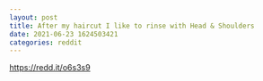 ```yaml
--- 
layout: post 
title: After my haircut I like to rinse with Head & Shoulders 
date: 2021-06-23 1624503421 
categories: reddit 
--- 
```

https://redd.it/o6s3s9